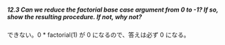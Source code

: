 ##### 12.3 Can we reduce the factorial base case argument from 0 to -1? If so, show the resulting procedure. If not, why not?
できない。0 * factorial(1) が 0 になるので、答えは必ず 0 になる。
